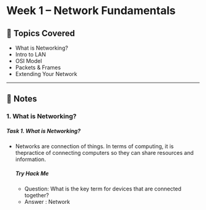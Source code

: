 # Week 1 – Network Fundamentals

## 📖 Topics Covered
- What is Networking?
- Intro to LAN
- OSI Model
- Packets & Frames
- Extending Your Network

---

## 📝 Notes

### 1. What is Networking?

##### Task 1. What is Networking?

- Networks are connection of things. In terms of computing, it is thepractice of connecting computers so they can share resources and information.

  ##### Try Hack Me
  - Question: What is the key term for devices that are connected together?
  - Answer : Network 
